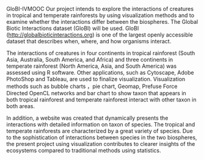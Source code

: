 GloBI-IVMOOC
Our project intends to explore the interactions of creatures in tropical and temperate rainforests by using visualization methods and to examine whether the interactions differ between the biospheres. The Global Biotic Interactions dataset (GloBI) will be used. GloBI (http://globalbioticinteractions.org) is one of the largest openly accessible dataset that describes when, where, and how organisms interact. 

The interactions of creatures in four continents in tropical rainforest (South Asia, Australia, South America, and Africa) and three continents in temperate rainforest (North America, Asia, and South America) was assessed using R software. Other applications, such as Cytoscape, Adobe PhotoShop and Tableau, are used to finalize visualization. Visualization methods such as bubble charts ，pie chart, Geomap, Prefuse Force Directed OpenCL networks and bar chart to show taxon that appears in both tropical rainforest and temperate rainforest interact with other taxon in both areas.

In addition, a website was created that dynamically presents the interactions with detailed information on taxon of species. The tropical and temperate rainforests are characterized by a great variety of species. Due to the sophistication of interactions between species in the two biospheres, the present project using visualization contributes to clearer insights of the ecosystems compared to traditional methods using statistics.
